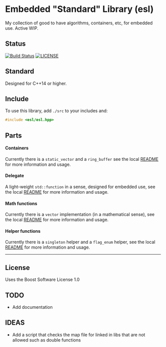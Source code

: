 # Embedded "Standard" Library (esl)

My collection of good to have algorithms, containers, etc, for embedded use.
Active WIP.

## Status

[![Build Status](https://travis-ci.org/korken89/esl.svg?branch=master)](https://travis-ci.org/korken89/esl) [![LICENSE](https://img.shields.io/badge/LICENSE-BSL%201.0-blue.svg)](LICENSE.md)

## Standard

Designed for C++14 or higher.

## Include

To use this library, add `./src` to your includes and:

```C++
#include <esl/esl.hpp>
```

## Parts

#### Containers

Currently there is a `static_vector` and a `ring_buffer` see the local [README](src/esl/containers/README.md) for more information and usage.

#### Delegate

A light-weight `std::function` in a sense, designed for embedded use, see the local [README](src/esl/delegate/README.md) for more information and usage.

#### Math functions

Currently there is a `vector` implementation (in a mathematical sense), see the local [README](src/esl/math/README.md) for more information and usage.

#### Helper functions

Currently there is a `singleton` helper and a `flag_enum` helper, see the local [README](src/esl/helpers/README.md) for more information and usage.

---

## License

Uses the Boost Software License 1.0


## TODO

* Add documentation

## IDEAS

* Add a script that checks the map file for linked in libs that are not allowed such as double functions
